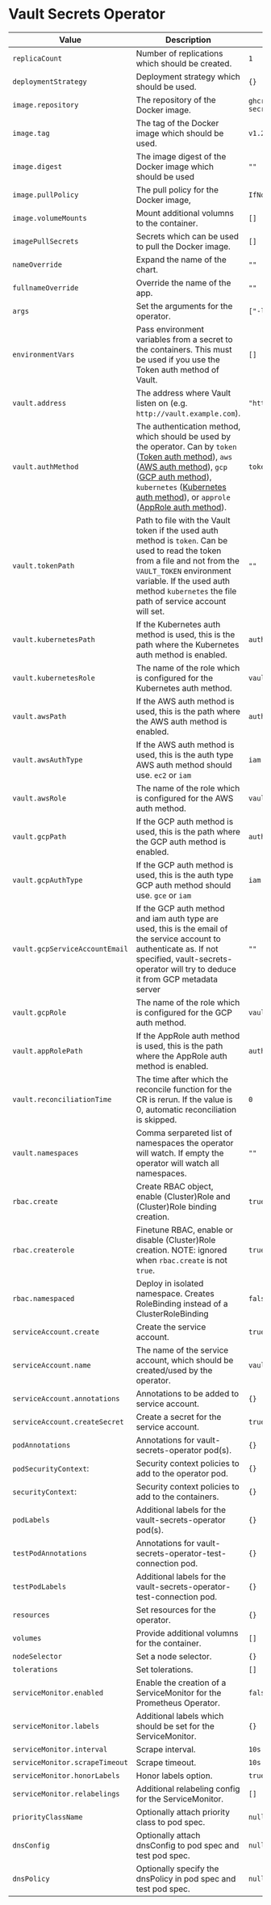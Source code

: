 # Vault Secrets Operator

| Value                          | Description                                                                                                                                                                                                                                                                                                                                                                                                                                                                               | Default                                     |
| ------------------------------ | ----------------------------------------------------------------------------------------------------------------------------------------------------------------------------------------------------------------------------------------------------------------------------------------------------------------------------------------------------------------------------------------------------------------------------------------------------------------------------------------- | ------------------------------------------- |
| `replicaCount`                 | Number of replications which should be created.                                                                                                                                                                                                                                                                                                                                                                                                                                           | `1`                                         |
| `deploymentStrategy`           | Deployment strategy which should be used.                                                                                                                                                                                                                                                                                                                                                                                                                                                 | `{}`                                        |
| `image.repository`             | The repository of the Docker image.                                                                                                                                                                                                                                                                                                                                                                                                                                                       | `ghcr.io/ricoberger/vault-secrets-operator` |
| `image.tag`                    | The tag of the Docker image which should be used.                                                                                                                                                                                                                                                                                                                                                                                                                                         | `v1.26.1`                                   |
| `image.digest`                 | The image digest of the Docker image which should be used                                                                                                                                                                                                                                                                                                                                                                                                                                 | `""`                                        |
| `image.pullPolicy`             | The pull policy for the Docker image,                                                                                                                                                                                                                                                                                                                                                                                                                                                     | `IfNotPresent`                              |
| `image.volumeMounts`           | Mount additional volumns to the container.                                                                                                                                                                                                                                                                                                                                                                                                                                                | `[]`                                        |
| `imagePullSecrets`             | Secrets which can be used to pull the Docker image.                                                                                                                                                                                                                                                                                                                                                                                                                                       | `[]`                                        |
| `nameOverride`                 | Expand the name of the chart.                                                                                                                                                                                                                                                                                                                                                                                                                                                             | `""`                                        |
| `fullnameOverride`             | Override the name of the app.                                                                                                                                                                                                                                                                                                                                                                                                                                                             | `""`                                        |
| `args`                         | Set the arguments for the operator.                                                                                                                                                                                                                                                                                                                                                                                                                                                       | `["-leader-elect"]`                         |
| `environmentVars`              | Pass environment variables from a secret to the containers. This must be used if you use the Token auth method of Vault.                                                                                                                                                                                                                                                                                                                                                                  | `[]`                                        |
| `vault.address`                | The address where Vault listen on (e.g. `http://vault.example.com`).                                                                                                                                                                                                                                                                                                                                                                                                                      | `"http://vault:8200"`                       |
| `vault.authMethod`             | The authentication method, which should be used by the operator. Can by `token` ([Token auth method](https://www.vaultproject.io/docs/auth/token.html)), `aws` ([AWS auth method](https://www.vaultproject.io/docs/auth/aws)), `gcp` ([GCP auth method](https://www.vaultproject.io/docs/auth/gcp)), `kubernetes` ([Kubernetes auth method](https://www.vaultproject.io/docs/auth/kubernetes.html)), or `approle` ([AppRole auth method](https://www.vaultproject.io/docs/auth/approle)). | `token`                                     |
| `vault.tokenPath`              | Path to file with the Vault token if the used auth method is `token`. Can be used to read the token from a file and not from the `VAULT_TOKEN` environment variable. If the used auth method `kubernetes` the file path of service account will set.                                                                                                                                                                                                                                      | `""`                                        |
| `vault.kubernetesPath`         | If the Kubernetes auth method is used, this is the path where the Kubernetes auth method is enabled.                                                                                                                                                                                                                                                                                                                                                                                      | `auth/kubernetes`                           |
| `vault.kubernetesRole`         | The name of the role which is configured for the Kubernetes auth method.                                                                                                                                                                                                                                                                                                                                                                                                                  | `vault-secrets-operator`                    |
| `vault.awsPath`                | If the AWS auth method is used, this is the path where the AWS auth method is enabled.                                                                                                                                                                                                                                                                                                                                                                                                    | `auth/aws`                                  |
| `vault.awsAuthType`            | If the AWS auth method is used, this is the auth type AWS auth method should use. `ec2` or `iam`                                                                                                                                                                                                                                                                                                                                                                                          | `iam`                                       |
| `vault.awsRole`                | The name of the role which is configured for the AWS auth method.                                                                                                                                                                                                                                                                                                                                                                                                                         | `vault-secrets-operator`                    |
| `vault.gcpPath`                | If the GCP auth method is used, this is the path where the GCP auth method is enabled.                                                                                                                                                                                                                                                                                                                                                                                                    | `auth/gcp`                                  |
| `vault.gcpAuthType`            | If the GCP auth method is used, this is the auth type GCP auth method should use. `gce` or `iam`                                                                                                                                                                                                                                                                                                                                                                                          | `iam`                                       |
| `vault.gcpServiceAccountEmail` | If the GCP auth method and iam auth type are used, this is the email of the service account to authenticate as. If not specified, vault-secrets-operator will try to deduce it from GCP metadata server                                                                                                                                                                                                                                                                                   | `""`                                        |
| `vault.gcpRole`                | The name of the role which is configured for the GCP auth method.                                                                                                                                                                                                                                                                                                                                                                                                                         | `vault-secrets-operator`                    |
| `vault.appRolePath`            | If the AppRole auth method is used, this is the path where the AppRole auth method is enabled.                                                                                                                                                                                                                                                                                                                                                                                            | `auth/approle`                              |
| `vault.reconciliationTime`     | The time after which the reconcile function for the CR is rerun. If the value is 0, automatic reconciliation is skipped.                                                                                                                                                                                                                                                                                                                                                                  | `0`                                         |
| `vault.namespaces`             | Comma serpareted list of namespaces the operator will watch. If empty the operator will watch all namespaces.                                                                                                                                                                                                                                                                                                                                                                             | `""`                                        |
| `rbac.create`                  | Create RBAC object, enable (Cluster)Role and (Cluster)Role binding creation.                                                                                                                                                                                                                                                                                                                                                                                                              | `true`                                      |
| `rbac.createrole`              | Finetune RBAC, enable or disable (Cluster)Role creation. NOTE: ignored when `rbac.create` is not `true`.                                                                                                                                                                                                                                                                                                                                                                                  | `true`                                      |
| `rbac.namespaced`              | Deploy in isolated namespace. Creates RoleBinding instead of a ClusterRoleBinding                                                                                                                                                                                                                                                                                                                                                                                                         | `false`                                     |
| `serviceAccount.create`        | Create the service account.                                                                                                                                                                                                                                                                                                                                                                                                                                                               | `true`                                      |
| `serviceAccount.name`          | The name of the service account, which should be created/used by the operator.                                                                                                                                                                                                                                                                                                                                                                                                            | `vault-secrets-operator`                    |
| `serviceAccount.annotations`   | Annotations to be added to service account.                                                                                                                                                                                                                                                                                                                                                                                                                                               | `{}`                                        |
| `serviceAccount.createSecret`  | Create a secret for the service account.                                                                                                                                                                                                                                                                                                                                                                                                                                                  | `true`                                      |
| `podAnnotations`               | Annotations for vault-secrets-operator pod(s).                                                                                                                                                                                                                                                                                                                                                                                                                                            | `{}`                                        |
| `podSecurityContext`:          | Security context policies to add to the operator pod.                                                                                                                                                                                                                                                                                                                                                                                                                                     | `{}`                                        |
| `securityContext`:             | Security context policies to add to the containers.                                                                                                                                                                                                                                                                                                                                                                                                                                       | `{}`                                        |
| `podLabels`                    | Additional labels for the vault-secrets-operator pod(s).                                                                                                                                                                                                                                                                                                                                                                                                                                  | `{}`                                        |
| `testPodAnnotations`           | Annotations for vault-secrets-operator-test-connection pod.                                                                                                                                                                                                                                                                                                                                                                                                                               | `{}`                                        |
| `testPodLabels`                | Additional labels for the vault-secrets-operator-test-connection pod.                                                                                                                                                                                                                                                                                                                                                                                                                     | `{}`                                        |
| `resources`                    | Set resources for the operator.                                                                                                                                                                                                                                                                                                                                                                                                                                                           | `{}`                                        |
| `volumes`                      | Provide additional volumns for the container.                                                                                                                                                                                                                                                                                                                                                                                                                                             | `[]`                                        |
| `nodeSelector`                 | Set a node selector.                                                                                                                                                                                                                                                                                                                                                                                                                                                                      | `{}`                                        |
| `tolerations`                  | Set tolerations.                                                                                                                                                                                                                                                                                                                                                                                                                                                                          | `[]`                                        |
| `serviceMonitor.enabled`       | Enable the creation of a ServiceMonitor for the Prometheus Operator.                                                                                                                                                                                                                                                                                                                                                                                                                      | `false`                                     |
| `serviceMonitor.labels`        | Additional labels which should be set for the ServiceMonitor.                                                                                                                                                                                                                                                                                                                                                                                                                             | `{}`                                        |
| `serviceMonitor.interval`      | Scrape interval.                                                                                                                                                                                                                                                                                                                                                                                                                                                                          | `10s`                                       |
| `serviceMonitor.scrapeTimeout` | Scrape timeout.                                                                                                                                                                                                                                                                                                                                                                                                                                                                           | `10s`                                       |
| `serviceMonitor.honorLabels`   | Honor labels option.                                                                                                                                                                                                                                                                                                                                                                                                                                                                      | `true`                                      |
| `serviceMonitor.relabelings`   | Additional relabeling config for the ServiceMonitor.                                                                                                                                                                                                                                                                                                                                                                                                                                      | `[]`                                        |
| `priorityClassName`            | Optionally attach priority class to pod spec.                                                                                                                                                                                                                                                                                                                                                                                                                                             | `null`                                      |
| `dnsConfig`                    | Optionally attach dnsConfig to pod spec and test pod spec.                                                                                                                                                                                                                                                                                                                                                                                                                                | `null`                                      |
| `dnsPolicy`                    | Optionally specify the dnsPolicy in pod spec and test pod spec.                                                                                                                                                                                                                                                                                                                                                                                                                           | `null`                                      |

